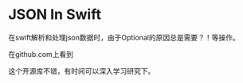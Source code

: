 # JSON In Swift

在swift解析和处理json数据时，由于Optional的原因总是需要？！等操作。

在github.com上看到

[SwiftyJson​]: https://github.com/SwiftyJSON/SwiftyJSON.git

这个开源库不错，有时间可以深入学习研究下。